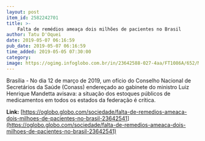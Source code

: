 ```yaml
---
layout: post
item_id: 2582242701
title: >-
    Falta de remédios ameaça dois milhões de pacientes no Brasil
author: Tatu D'Oquei
date: 2019-05-07 06:16:59
pub_date: 2019-05-07 06:16:59
time_added: 2019-05-05 07:30:00
category: 
image: https://ogimg.infoglobo.com.br/in/23642588-027-4aa/FT1086A/652/Medicamentos.jpg
---
```


Brasília - No dia 12 de março de 2019, um ofício do Conselho Nacional de Secretários da Saúde (Conass) endereçado ao gabinete do ministro Luiz Henrique Mandetta avisava: a situação dos estoques públicos de medicamentos em todos os estados da federação é crítica.

**Link:** [https://oglobo.globo.com/sociedade/falta-de-remedios-ameaca-dois-milhoes-de-pacientes-no-brasil-23642541](https://oglobo.globo.com/sociedade/falta-de-remedios-ameaca-dois-milhoes-de-pacientes-no-brasil-23642541)

